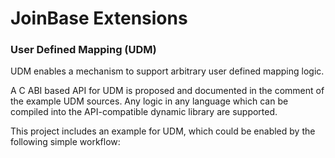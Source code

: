 # JoinBase Extensions

### User Defined Mapping (UDM)

UDM enables a mechanism to support arbitrary user defined mapping logic.

A C ABI based API for UDM is proposed and documented in the comment of the example UDM sources. Any logic in any language which can be compiled into the API-compatible dynamic library are supported.

This project includes an example for UDM, which could be enabled by the following simple workflow: